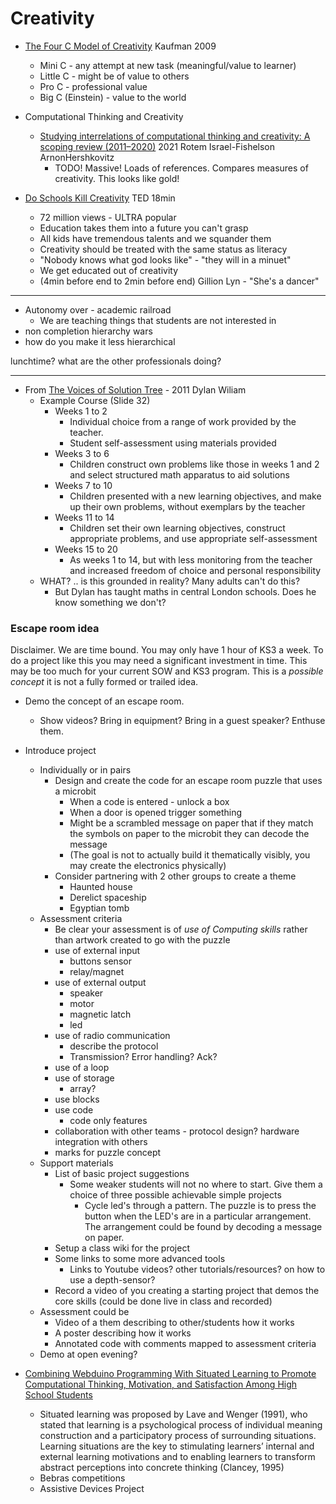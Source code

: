 Creativity
==========

* [The Four C Model of Creativity](https://www.waldenu.edu/online-masters-programs/ms-in-education/resource/the-four-c-model-of-creativity) Kaufman  2009
    * Mini C - any attempt at new task (meaningful/value to learner)
    * Little C - might be of value to others
    * Pro C - professional value
    * Big C (Einstein) - value to the world

* Computational Thinking and Creativity
    * [Studying interrelations of computational thinking and creativity: A scoping review (2011–2020)](https://www.sciencedirect.com/science/article/pii/S036013152100230X) 2021 Rotem Israel-Fishelson ArnonHershkovitz
        * TODO! Massive! Loads of references. Compares measures of creativity. This looks like gold!


* [Do Schools Kill Creativity](https://www.ted.com/talks/sir_ken_robinson_do_schools_kill_creativity) TED 18min
    * 72 million views - ULTRA popular
    * Education takes them into a future you can't grasp
    * All kids have tremendous talents and we squander them
    * Creativity should be treated with the same status as literacy
    * "Nobody knows what god looks like" - "they will in a minuet"
    * We get educated out of creativity
    * (4min before end to 2min before end) Gillion Lyn - "She's a dancer"

---


* Autonomy over - academic railroad
    * We are teaching things that students are not interested in
* non completion hierarchy wars
* how do you make it less hierarchical

lunchtime? what are the other professionals doing?


---


* From [The Voices of Solution Tree](https://slideplayer.com/slide/3762685/) - 2011 Dylan Wiliam
    * Example Course (Slide 32)
        * Weeks 1 to 2
            * Individual choice from a range of work provided by the teacher.
            * Student self-assessment using materials provided
        * Weeks 3 to 6
            * Children construct own problems like those in weeks 1 and 2 and select structured math apparatus to aid solutions
        * Weeks 7 to 10
            * Children presented with a new learning objectives, and make up their own problems, without exemplars by the teacher
        * Weeks 11 to 14
            * Children set their own learning objectives, construct appropriate problems, and use appropriate self-assessment
        * Weeks 15 to 20
            * As weeks 1 to 14, but with less monitoring from the teacher and increased freedom of choice and personal responsibility
    * WHAT? .. is this grounded in reality? Many adults can't do this?
        * But Dylan has taught maths in central London schools. Does he know something we don't?



### Escape room idea

Disclaimer.
We are time bound.
You may only have 1 hour of KS3 a week. 
To do a project like this you may need a significant investment in time. 
This may be too much for your current SOW and KS3 program. 
This is a _possible concept_ it is not a fully formed or trailed idea.


* Demo the concept of an escape room.
    * Show videos? Bring in equipment? Bring in a guest speaker? Enthuse them.
* Introduce project
    * Individually or in pairs
        * Design and create the code for an escape room puzzle that uses a microbit
            * When a code is entered - unlock a box
            * When a door is opened trigger something
            * Might be a scrambled message on paper that if they match the symbols on paper to the microbit they can decode the message
            * (The goal is not to actually build it thematically visibly, you may create the electronics physically)
        * Consider partnering with 2 other groups to create a theme
            * Haunted house
            * Derelict spaceship
            * Egyptian tomb
    * Assessment criteria
        * Be clear your assessment is of _use of Computing skills_ rather than artwork created to go with the puzzle
        * use of external input
            * buttons sensor
            * relay/magnet
        * use of external output
            * speaker
            * motor
            * magnetic latch
            * led
        * use of radio communication
            * describe the protocol
            * Transmission? Error handling? Ack?
        * use of a loop
        * use of storage
            * array?
        * use blocks
        * use code
            * code only features
        * collaboration with other teams - protocol design? hardware integration with others
        * marks for puzzle concept
    * Support materials
        * List of basic project suggestions
            * Some weaker students will not no where to start. Give them a choice of three possible achievable simple projects
                * Cycle led's through a pattern. The puzzle is to press the button when the LED's are in a particular arrangement. The arrangement could be found by decoding a message on paper.
        * Setup a class wiki for the project
        * Some links to some more advanced tools
            * Links to Youtube videos? other tutorials/resources? on how to use a depth-sensor?
        * Record a video of you creating a starting project that demos the core skills (could be done live in class and recorded)
    * Assessment could be
        * Video of a them describing to other/students how it works
        * A poster describing how it works
        * Annotated code with comments mapped to assessment criteria
    * Demo at open evening?


* [Combining Webduino Programming With Situated Learning to Promote Computational Thinking, Motivation, and Satisfaction Among High School Students](https://journals.sagepub.com/doi/full/10.1177/07356331211039961)
    * Situated learning was proposed by Lave and Wenger (1991), who stated that learning is a psychological process of individual meaning construction and a participatory process of surrounding situations. Learning situations are the key to stimulating learners’ internal and external learning motivations and to enabling learners to transform abstract perceptions into concrete thinking (Clancey, 1995)
    * Bebras competitions
    * Assistive Devices Project

